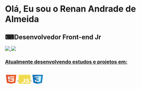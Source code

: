 ### <h1>Olá, Eu sou o Renan Andrade de Almeida</h1>

<h2>⌨Desenvolvedor Front-end Jr</h2>
<div>
  <a href="https://github.com/Renan-Andrade-de-Almeida">
  <img height="180em" src="https://github-readme-stats.vercel.app/api?username=Renan-Andrade-de-Almeida&show_icons=true&theme=synthwave&include_all_commits=true&count_private=true&title_color=ff901f"/>
  <img height="180em" src="https://github-readme-stats.vercel.app/api/top-langs/?username=Renan-Andrade-de-Almeida&layout=compact&langs_count=7&theme=synthwave&title_color=ff901f"/>
</div>



### Atualmente desenvolvendo estudos e projetos em:
    
  <div style="display: inline_block"><br>
  <img align="center" alt="Rafa-HTML" height="30" width="40" src="https://raw.githubusercontent.com/devicons/devicon/master/icons/html5/html5-original.svg">
  <img align="center" alt="Rafa-Js" height="30" width="40" src="https://raw.githubusercontent.com/devicons/devicon/master/icons/javascript/javascript-plain.svg">
  <img align="center" alt="Rafa-CSS" height="30" width="40" src="https://raw.githubusercontent.com/devicons/devicon/master/icons/css3/css3-original.svg">
<div> 
    
##
    
